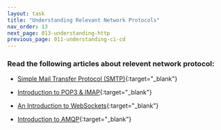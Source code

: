 ```yaml
---
layout: task
title: "Understanding Relevant Network Protocols"
nav_order: 13
next_page: 013-understanding-http
previous_page: 011-understanding-ci-cd
---
```

### Read the following articles about relevent network protocol:
- [Simple Mail Transfer Protocol (SMTP)]( https://www.geeksforgeeks.org/simple-mail-transfer-protocol-smtp/){:target="_blank"}

- [Introduction to POP3 & IMAP](https://www.knownhost.com/kb/introduction-to-pop3-imap/){:target="_blank"}

- [An Introduction to WebSockets](https://medium.com/@yassimortensen/an-introduction-to-websockets-10b131182559){:target="_blank"}

- [Introduction to AMQP](https://pythonhosted.org/nucleon.amqp/amqp.html){:target="_blank"}